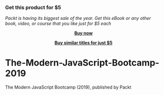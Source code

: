 
### Get this product for $5

<i>Packt is having its biggest sale of the year. Get this eBook or any other book, video, or course that you like just for $5 each</i>


<b><p align='center'>[Buy now](https://packt.link/9781838983734)</p></b>


<b><p align='center'>[Buy similar titles for just $5](https://subscription.packtpub.com/search)</p></b>


# The-Modern-JavaScript-Bootcamp-2019
The Modern JavaScript Bootcamp (2019), published by Packt
